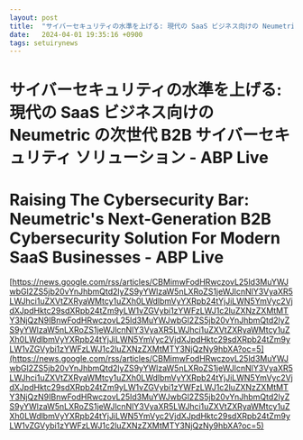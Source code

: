 ```yaml
---
layout: post
title:  "サイバーセキュリティの水準を上げる: 現代の SaaS ビジネス向けの Neumetric の次世代 B2B サイバーセキュリティ ソリューション - ABP Live"
date:   2024-04-01 19:35:16 +0900
tags: setuirynews 
---
```


# サイバーセキュリティの水準を上げる: 現代の SaaS ビジネス向けの Neumetric の次世代 B2B サイバーセキュリティ ソリューション - ABP Live



# Raising The Cybersecurity Bar: Neumetric's Next-Generation B2B Cybersecurity Solution For Modern SaaS Businesses - ABP Live

[https://news.google.com/rss/articles/CBMimwFodHRwczovL25ld3MuYWJwbGl2ZS5jb20vYnJhbmQtd2lyZS9yYWlzaW5nLXRoZS1jeWJlcnNlY3VyaXR5LWJhci1uZXVtZXRyaWMtcy1uZXh0LWdlbmVyYXRpb24tYjJiLWN5YmVyc2VjdXJpdHktc29sdXRpb24tZm9yLW1vZGVybi1zYWFzLWJ1c2luZXNzZXMtMTY3NjQzN9IBnwFodHRwczovL25ld3MuYWJwbGl2ZS5jb20vYnJhbmQtd2lyZS9yYWlzaW5nLXRoZS1jeWJlcnNlY3VyaXR5LWJhci1uZXVtZXRyaWMtcy1uZXh0LWdlbmVyYXRpb24tYjJiLWN5YmVyc2VjdXJpdHktc29sdXRpb24tZm9yLW1vZGVybi1zYWFzLWJ1c2luZXNzZXMtMTY3NjQzNy9hbXA?oc=5](https://news.google.com/rss/articles/CBMimwFodHRwczovL25ld3MuYWJwbGl2ZS5jb20vYnJhbmQtd2lyZS9yYWlzaW5nLXRoZS1jeWJlcnNlY3VyaXR5LWJhci1uZXVtZXRyaWMtcy1uZXh0LWdlbmVyYXRpb24tYjJiLWN5YmVyc2VjdXJpdHktc29sdXRpb24tZm9yLW1vZGVybi1zYWFzLWJ1c2luZXNzZXMtMTY3NjQzN9IBnwFodHRwczovL25ld3MuYWJwbGl2ZS5jb20vYnJhbmQtd2lyZS9yYWlzaW5nLXRoZS1jeWJlcnNlY3VyaXR5LWJhci1uZXVtZXRyaWMtcy1uZXh0LWdlbmVyYXRpb24tYjJiLWN5YmVyc2VjdXJpdHktc29sdXRpb24tZm9yLW1vZGVybi1zYWFzLWJ1c2luZXNzZXMtMTY3NjQzNy9hbXA?oc=5)


